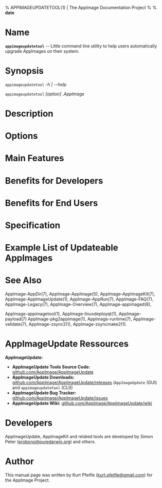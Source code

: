 % APPIMAGEUPDATETOOL(1) | The AppImage Documentation Project
%
% __date__

<!-- Generate man, HTML, EPUB or PDF output like so:

    DATE=$(date "+%Y-%m-%d")
    VERSION=0.0.1
    # replace line 5 in this file, above: $DATE instead of '__date__'
    pandoc AppImage-appimageupdatetool-manpage.md -o AppImage-appimageupdatetool.man  -s -f markdown -t man   -V footer:"Manual Page Version $VERSION, $DATE"
    pandoc AppImage-appimageupdatetool-manpage.md -o AppImage-appimageupdatetool.pdf  -s -f markdown -t latex -V footer:"Manual Page Version $VERSION" -V geometry:"margin=2.0cm, paperwidth=595pt, paperheight=297mm" \
                                                                  -H fancyheaderfooter.tex \-\-toc -V classoption:"twoside"

    pandoc AppImage-appimageupdatetool-manpage.md -o AppImage-appimageupdatetool.html -s -f markdown -t html
    pandoc AppImage-appimageupdatetool-manpage.md -o AppImage-appimageupdatetool.epub -s -f markdown -t epub3

-->


# Name

**`appimageupdatetool`** -- Little command line utility to help users automatically upgrade AppImages on their system.


# Synopsis

`appimageupdatetool` *-h | --help*

`appimageupdatetool` *[option]* *<some>.AppImage*


# Description



# Options



# Main Features



# Benefits for Developers



# Benefits for End Users



# Specification



# Example List of Updateable AppImages



# See Also

AppImage-AppDir(7),
AppImage-AppImage(5),
AppImage-AppImageKit(7),
AppImage-AppImageUpdate(1),
AppImage-AppRun(7),
AppImage-FAQ(7),
AppImage-Legacy(7),
AppImage-Overview(7),
AppImage-appimaged(8),
<!-- AppImage-appimageupdatetool(1), -->
AppImage-appimagetool(1),
AppImage-linuxdeployqt(1),
AppImage-payload(7)
AppImage-pkg2appimage(1),
AppImage-runtime(7),
AppImage-validate(7),
AppImage-zsync2(1),
AppImage-zsyncmake2(1).


# AppImageUpdate Ressources

**AppImageUpdate:**

- **AppImageUpdate Tools Source Code:** [github.com/AppImage/AppImageUpdate](https://github.com/AppImage/AppImageUpdate)
- **AppImageUpdate Downloads:** [github.com/AppImage/AppImageUpdate/releases](https://github.com/AppImage/AppImageUpdate/releases) (`AppImageUpdate` (GUI) and `appimageupdatetool` (CLI))
- **AppImageUpdate Bug Tracker:** [github.com/AppImage/AppImageUpdate/issues](https://github.com/AppImage/AppImageUpdate/issues)
- **AppImageUpdate Wiki:** [github.com/AppImage/AppImageUpdate/wiki](https://github.com/AppImage/AppImageUpdate/wiki)



# Developers

AppImageUpdate, AppImageKit and related tools are developed by Simon Peter (<probono@puredarwin.org>) and others.


# Author

This manual page was written by Kurt Pfeifle (<kurt.pfeifle@gmail.com>) for the AppImage Project.

